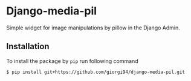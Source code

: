 # Django-media-pil

Simple widget for image manipulations by pillow in the Django Admin.


## Installation

To install the package by `pip` run following command

```sh
$ pip install git+https://github.com/giorgi94/django-media-pil.git
```
